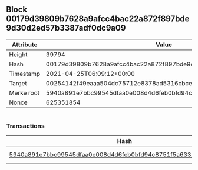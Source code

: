 ## Block 00179d39809b7628a9afcc4bac22a872f897bde9d30d2ed57b3387adf0dc9a09

Attribute | Value
--- | ---
Height | 39794
Hash | 00179d39809b7628a9afcc4bac22a872f897bde9d30d2ed57b3387adf0dc9a09
Timestamp | 2021-04-25T06:09:12+00:00
Target | 00254142f49eaaa504dc75712e8378ad5316cbcead634704b3734b6271167cc4
Merke root | 5940a891e7bbc99545dfaa0e008d4d6feb0bfd94c8751f5a6333b79ee3921470
Nonce | 625351854

```

```

### Transactions

Hash | Amount
--- | ---
[5940a891e7bbc99545dfaa0e008d4d6feb0bfd94c8751f5a6333b79ee3921470](5940a891e7bbc99545dfaa0e008d4d6feb0bfd94c8751f5a6333b79ee3921470.md) | 10.00000000 SKEPTI 
